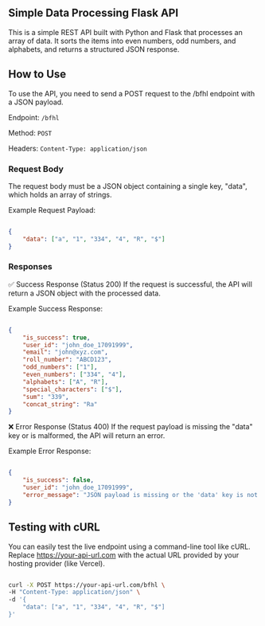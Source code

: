 ## Simple Data Processing Flask API
This is a simple REST API built with Python and Flask that processes an array of data. It sorts the items into even numbers, odd numbers, and alphabets, and returns a structured JSON response.

## How to Use
To use the API, you need to send a POST request to the /bfhl endpoint with a JSON payload.

Endpoint: `/bfhl`

Method: `POST`

Headers: `Content-Type: application/json`

### Request Body
The request body must be a JSON object containing a single key, "data", which holds an array of strings.

Example Request Payload:

```json

{
    "data": ["a", "1", "334", "4", "R", "$"]
}
```

### Responses
✅ Success Response (Status 200)
If the request is successful, the API will return a JSON object with the processed data.

Example Success Response:

```json

{
    "is_success": true,
    "user_id": "john_doe_17091999",
    "email": "john@xyz.com",
    "roll_number": "ABCD123",
    "odd_numbers": ["1"],
    "even_numbers": ["334", "4"],
    "alphabets": ["A", "R"],
    "special_characters": ["$"],
    "sum": "339",
    "concat_string": "Ra"
}
```

❌ Error Response (Status 400)
If the request payload is missing the "data" key or is malformed, the API will return an error.

Example Error Response:

```json

{
    "is_success": false,
    "user_id": "john_doe_17091999",
    "error_message": "JSON payload is missing or the 'data' key is not found."
}
```
## Testing with cURL
You can easily test the live endpoint using a command-line tool like cURL. Replace https://your-api-url.com with the actual URL provided by your hosting provider (like Vercel).

```bash

curl -X POST https://your-api-url.com/bfhl \
-H "Content-Type: application/json" \
-d '{
    "data": ["a", "1", "334", "4", "R", "$"]
}'

```
